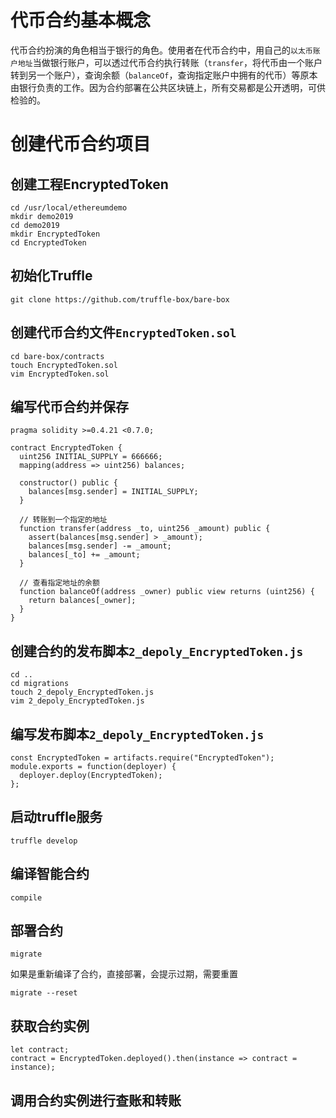 # 代币合约基本概念
代币合约扮演的角色相当于银行的角色。使用者在代币合约中，用自己的`以太币账户地址`当做银行账户，可以透过代币合约执行转账（`transfer`，将代币由一个账户转到另一个账户），查询余额（`balanceOf`，查询指定账户中拥有的代币）等原本由银行负责的工作。因为合约部署在公共区块链上，所有交易都是公开透明，可供检验的。

# 创建代币合约项目
## 创建工程EncryptedToken
```
cd /usr/local/ethereumdemo
mkdir demo2019
cd demo2019
mkdir EncryptedToken
cd EncryptedToken
```
## 初始化Truffle
```
git clone https://github.com/truffle-box/bare-box
```
## 创建代币合约文件`EncryptedToken.sol`
```
cd bare-box/contracts
touch EncryptedToken.sol
vim EncryptedToken.sol
```
## 编写代币合约并保存
```
pragma solidity >=0.4.21 <0.7.0;

contract EncryptedToken {
  uint256 INITIAL_SUPPLY = 666666;
  mapping(address => uint256) balances;

  constructor() public {
    balances[msg.sender] = INITIAL_SUPPLY;
  }

  // 转账到一个指定的地址
  function transfer(address _to, uint256 _amount) public {
    assert(balances[msg.sender] > _amount);
    balances[msg.sender] -= _amount;
    balances[_to] += _amount;
  }

  // 查看指定地址的余额
  function balanceOf(address _owner) public view returns (uint256) {
    return balances[_owner];
  }
}  
```
## 创建合约的发布脚本`2_depoly_EncryptedToken.js`
```
cd ..
cd migrations
touch 2_depoly_EncryptedToken.js
vim 2_depoly_EncryptedToken.js
```
## 编写发布脚本`2_depoly_EncryptedToken.js`
```
const EncryptedToken = artifacts.require("EncryptedToken");
module.exports = function(deployer) {
  deployer.deploy(EncryptedToken);
};
```
## 启动truffle服务
```
truffle develop
```
## 编译智能合约
```
compile
```
## 部署合约
```
migrate
```
如果是重新编译了合约，直接部署，会提示过期，需要重置
```
migrate --reset
```
## 获取合约实例
```
let contract;
contract = EncryptedToken.deployed().then(instance => contract = instance);
```
## 调用合约实例进行查账和转账
